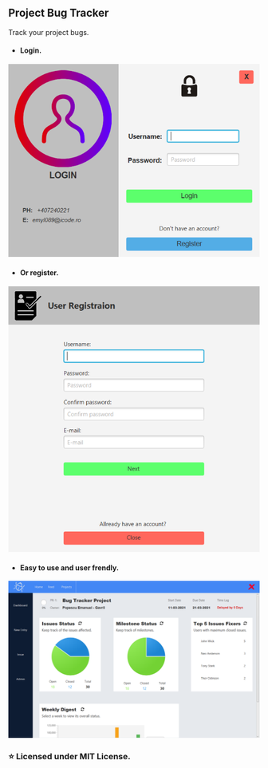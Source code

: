## Project Bug Tracker
Track your project bugs.


* #### Login.
<kbd>![Fig 1](https://github.com/emyl089/bug-tracker/blob/master/images/screenshots/login.png)</kbd>

* #### Or register.
<kbd>![Fig 1](https://github.com/emyl089/bug-tracker/blob/master/images/screenshots/register.png)</kbd>

* #### Easy to use and user frendly.
<kbd>![Fig 1](https://github.com/emyl089/bug-tracker/blob/master/images/screenshots/dashboard.png)</kbd>


### :star: Licensed under MIT License.
